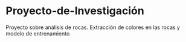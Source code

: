 # Proyecto-de-Investigación
Proyecto sobre análisis de rocas. Extracción de colores en las rocas y modelo de entrenamiento
